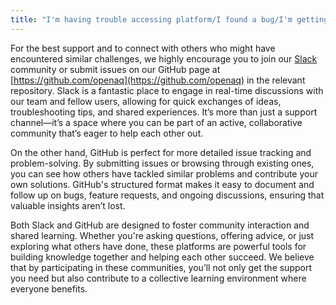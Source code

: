 ```yaml
---
title: "I'm having trouble accessing platform/I found a bug/I'm getting unexpected errors."
---
```


For the best support and to connect with others who might have encountered similar challenges, we highly encourage you to join our [Slack](https://join.slack.com/t/openaq/shared_invite/zt-yzqlgsva-v6McumTjy2BZnegIK9XCVw) community or submit issues on our GitHub page at [https://github.com/openaq](https://github.com/openaq) in the relevant repository. Slack is a fantastic place to engage in real-time discussions with our team and fellow users, allowing for quick exchanges of ideas, troubleshooting tips, and shared experiences. It’s more than just a support channel—it’s a space where you can be part of an active, collaborative community that’s eager to help each other out.

On the other hand, GitHub is perfect for more detailed issue tracking and problem-solving. By submitting issues or browsing through existing ones, you can see how others have tackled similar problems and contribute your own solutions. GitHub's structured format makes it easy to document and follow up on bugs, feature requests, and ongoing discussions, ensuring that valuable insights aren’t lost.

Both Slack and GitHub are designed to foster community interaction and shared learning. Whether you're asking questions, offering advice, or just exploring what others have done, these platforms are powerful tools for building knowledge together and helping each other succeed. We believe that by participating in these communities, you’ll not only get the support you need but also contribute to a collective learning environment where everyone benefits.

